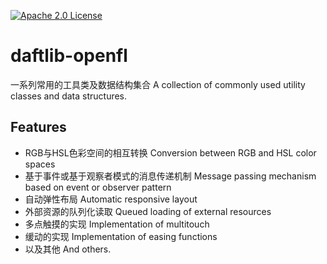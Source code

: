 [![Apache 2.0 License](https://img.shields.io/badge/license-Apache-blue.svg?style=flat)](LICENSE.md)

# daftlib-openfl
一系列常用的工具类及数据结构集合
A collection of commonly used utility classes and data structures.

Features
--------
- RGB与HSL色彩空间的相互转换 Conversion between RGB and HSL color spaces
- 基于事件或基于观察者模式的消息传递机制 Message passing mechanism based on event or observer pattern
- 自动弹性布局 Automatic responsive layout
- 外部资源的队列化读取 Queued loading of external resources
- 多点触摸的实现 Implementation of multitouch
- 缓动的实现 Implementation of easing functions
- 以及其他 And others.
